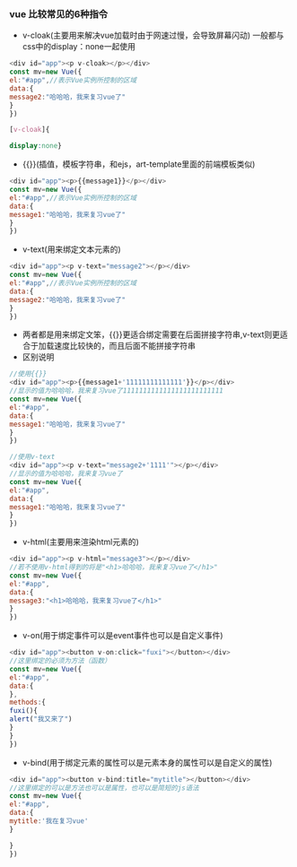 ###  vue 比较常见的6种指令
+ v-cloak(主要用来解决vue加载时由于网速过慢，会导致屏幕闪动)
一般都与css中的display：none一起使用
```javascript
<div id="app"><p v-cloak></p></div>
const mv=new Vue({
el:"#app",//表示Vue实例所控制的区域
data:{
message2:"哈哈哈，我来复习vue了"
}
})
```
```css
[v-cloak]{

display:none}
```
+ {{}}(插值，模板字符串，和ejs，art-template里面的前端模板类似)
```javascript
<div id="app"><p>{{message1}}</p></div>
const mv=new Vue({
el:"#app",//表示Vue实例所控制的区域
data:{
message1:"哈哈哈，我来复习vue了"
}
})
```
+ v-text(用来绑定文本元素的)
```javascript
<div id="app"><p v-text="message2"></p></div>
const mv=new Vue({
el:"#app",//表示Vue实例所控制的区域
data:{
message2:"哈哈哈，我来复习vue了"
}
})
```
+ 两者都是用来绑定文笨，{{}}更适合绑定需要在后面拼接字符串,v-text则更适合于加载速度比较快的，而且后面不能拼接字符串
+ 区别说明
```javascript
//使用{{}}
<div id="app"><p>{{message1+'11111111111111'}}</p></div>
//显示的值为哈哈哈，我来复习vue了1111111111111111111111111
const mv=new Vue({
el:"#app",
data:{
message1:"哈哈哈，我来复习vue了"
}
})
```
```javascript
//使用v-text
<div id="app"><p v-text="message2+'1111'"></p></div>
//显示的值为哈哈哈，我来复习vue了
const mv=new Vue({
el:"#app",
data:{
message1:"哈哈哈，我来复习vue了"
}
})
```
+ v-html(主要用来渲染html元素的)
```javascript
<div id="app"><p v-html="message3"></p></div>
//若不使用v-html得到的将是"<h1>哈哈哈，我来复习vue了</h1>"
const mv=new Vue({
el:"#app",
data:{
message3:"<h1>哈哈哈，我来复习vue了</h1>"
}
})
```
+ v-on(用于绑定事件可以是event事件也可以是自定义事件)
```javascript
<div id="app"><button v-on:click="fuxi"></button></div>
//这里绑定的必须为方法（函数）
const mv=new Vue({
el:"#app",
data:{
},
methods:{
fuxi(){
alert("我又来了")
}
}
})
```
+ v-bind(用于绑定元素的属性可以是元素本身的属性可以是自定义的属性)
```javascript
<div id="app"><button v-bind:title="mytitle"></button></div>
//这里绑定的可以是方法也可以是属性，也可以是简短的js语法
const mv=new Vue({
el:"#app",
data:{
mytitle:'我在复习vue'
}

}
})
